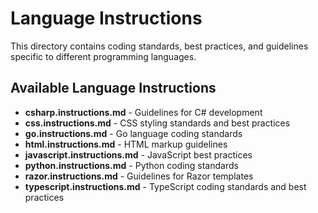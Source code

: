 # Language Instructions

This directory contains coding standards, best practices, and guidelines specific to different programming languages.

## Available Language Instructions

- **csharp.instructions.md** - Guidelines for C# development
- **css.instructions.md** - CSS styling standards and best practices
- **go.instructions.md** - Go language coding standards
- **html.instructions.md** - HTML markup guidelines
- **javascript.instructions.md** - JavaScript best practices
- **python.instructions.md** - Python coding standards
- **razor.instructions.md** - Guidelines for Razor templates
- **typescript.instructions.md** - TypeScript coding standards and best practices
